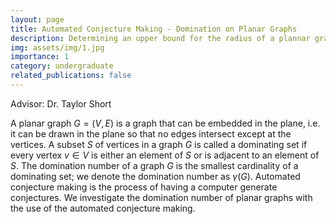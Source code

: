 ```yaml
---
layout: page
title: Automated Conjecture Making - Domination on Planar Graphs
description: Determining an upper bound for the radius of a plannar graph via automated conjecture making software.
img: assets/img/1.jpg
importance: 1
category: undergraduate
related_publications: false
---
```


Advisor: Dr. Taylor Short

A planar graph $G=(V,E)$ is a graph that can be embedded in the plane, i.e. it can be drawn in the plane so that no edges intersect except at the vertices. A subset $S$ of vertices in a graph $G$ is called a dominating set if every vertex $v\in V$ is either an element of $S$ or is adjacent to an element of $S$. The domination number of a graph $G$ is the smallest cardinality of a dominating set; we denote the domination number as $\gamma(G)$. Automated conjecture making is the process of having a computer generate conjectures. We investigate the domination number of planar graphs with the use of the automated conjecture making.
